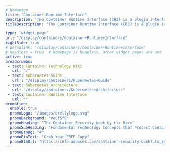 ```yaml
---
# Homepage
title: "Container Runtime Interface"
description: "The Container Runtime Interface (CRI) is a plugin interface which enables kubelet to use a wide variety of container runtimes, without the need to recompile. CRI consists of a protocol buffers and gRPC API, and libraries, with additional specifications and tools under active development. This page gathers resources about how to use the container runtime interface and how to build Kubernetes cluster using the CRI."
titleDescription: "The Container Runtime Interface (CRI) is a plugin interface which enables kubelet to use a wide variety of <a href='/display/containers/Running+Docker+Containers'>container runtimes</a>, without the need to recompile. CRI consists of a protocol buffers and gRPC API, and libraries, with additional specifications and tools under active development. This page gathers resources about how to use the container runtime interface and how to build Kubernetes cluster using the CRI." 

type: "widget_page"
url: "/display/containers/Container+Runtime+Interface" 
rightSide: true 
# permalink: "/display/containers/Container+Runtime+Interface"
# headless = true  # Homepage is headless, other widget pages are not.
active: true
breadcrumbs:
 - text: Container Technology Wiki
   url: "/"
 - text: Kubernetes Guide
   url : "/display/containers/Kubernetes+Guide"
 - text: Kubernetes Architecture
   url: "/display/containers/Kubernetes+Architecture"
 - text: Container Runtime Interface
   url: ""
promotion:
  enable: true
  promoLogo: "/images/orellylogo.svg"
  promoBackground: "#e8f5f9"
  promoHeading: "The Container Security book by Liz Rice"
  promoSubHeading: "Fundamental Technology Concepts that Protect Containerized Applications"
  promoBtnBg: "#"
  promoBtnText: "Grab Your FREE Copy"
  promoBtnUrl: "https://info.aquasec.com/container-security-book?utm_source=wiki"
---
```



